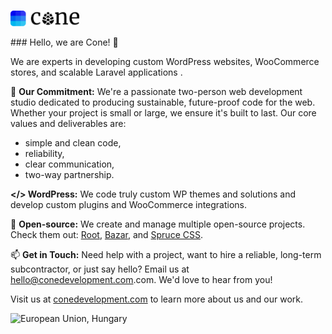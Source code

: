 <p>
  <a href="https://conedevelopment.com/">
    <br>
    <picture>
      <source media="(prefers-color-scheme: light)" srcset="https://github.com/conedevelopment/.github/raw/master/.github/cone-logo-dark-square.svg">
      <source media="(prefers-color-scheme: dark)" srcset="https://github.com/conedevelopment/.github/raw/master/.github/cone-logo-light-square.svg">
      <img alt="Cone Development" width="110" src="https://github.com/conedevelopment/.github/raw/master/.github/cone-logo-dark-square.svg">
    </picture>
    <br>
  </a>
</p>
### Hello, we are Cone! 👋

We are experts in developing custom WordPress websites, WooCommerce stores, and scalable Laravel applications .

🌲 **Our Commitment:** We're a passionate two-person web development studio dedicated to producing sustainable, future-proof code for the web. Whether your project is small or large, we ensure it's built to last. Our core values and deliverables are:

- simple and clean code,
- reliability,
- clear communication,
- two-way partnership.

**</> WordPress:** We code truly custom WP themes and solutions and develop custom plugins and WooCommerce integrations.

🌱 **Open-source:** We create and manage multiple open-source projects. Check them out: [Root](https://github.com/conedevelopment/root), [Bazar](https://github.com/conedevelopment/bazar), and [Spruce CSS](https://github.com/conedevelopment/sprucecss).

📫 **Get in Touch:** Need help with a project, want to hire a reliable, long-term subcontractor, or just say hello? Email us at [hello@conedevelopment.com](mailto:hello@conedevelopment.com).com. We'd love to hear from you!

Visit us at [conedevelopment.com](https://conedevelopment.com) to learn more about us and our work.

<img alt="European Union, Hungary" width="40" src="https://conedevelopment.com/img/eu.svg">
